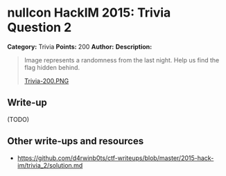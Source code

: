 # nullcon HackIM 2015: Trivia Question 2

**Category:** Trivia
**Points:** 200
**Author:**
**Description:**

> Image represents a randomness from the last night. Help us find the flag hidden behind.
>
>	[Trivia-200.PNG](Trivia-200.PNG)

## Write-up

(TODO)

## Other write-ups and resources

* <https://github.com/d4rwinb0ts/ctf-writeups/blob/master/2015-hack-im/trivia_2/solution.md>
